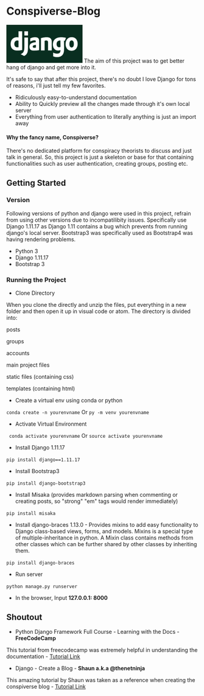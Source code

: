 # Conspiverse-Blog
<img src="https://github.com/adi2381/conspiverse-blog/blob/master/django.png" height="100" width="200">
The aim of this project was to get better hang of django and get more into it.

It's safe to say that after this project, there's no doubt I love Django for tons of reasons, i'll just tell my few favorites.

* Ridiculously easy-to-understand documentation
* Ability to Quickly preview all the changes made through it's own local server
* Everything from user authentication to literally anything is just an import away

#### Why the fancy name, Conspiverse? 
There's no dedicated platform for conspiracy theorists to discuss and just talk in general.
So, this project is just a skeleton or base for that containing functionalities such as user authentication, creating groups, posting etc.

## Getting Started

### Version
Following versions of python and django were used in this project, refrain from using other versions due to incompatilibity issues.
Specifically use Django 1.11.17 as Django 1.11 contains a bug which prevents from running django's local server.
Bootstrap3 was specifically used as Bootstrap4 was having rendering problems.
* Python 3
* Django 1.11.17
* Bootstrap 3

### Running the Project

* Clone Directory

When you clone the directly and unzip the files, put everything in a new folder and then open it up in visual code or atom.
The directory is divided into:

posts

groups

accounts

main project files

static files (containing css)

templates (containing html)

* Create a virtual env using conda or python

``` conda create -n yourenvname ``` Or ``` py -m venv yourenvname ```

* Activate Virtual Environment

``` conda activate yourenvname``` Or ``` source activate yourenvname ```

* Install Django 1.11.17

``` pip install django==1.11.17 ```

* Install Bootstrap3

``` pip install django-bootstrap3 ```

* Install Misaka (provides markdown parsing when commenting or creating posts, so "strong" "em" tags would render immediately)

``` pip install misaka ```

* Install django-braces 1.13.0 - Provides mixins to add easy functionality to Django class-based views, forms, and models.
Mixins is a special type of multiple-inheritance in python. A Mixin class contains methods from other classes which can be further
shared by other classes by inheriting them.

``` pip install django-braces ```

* Run server

``` python manage.py runserver ```

* In the browser, Input <strong>127.0.0.1: 8000</strong>

## Shoutout

* Python Django Framework Full Course - Learning with the Docs - <strong> FreeCodeCamp </strong>

This tutorial from freecodecamp was extremely helpful in understanding the documentation - [Tutorial Link](https://www.youtube.com/watch?v=cI3FOYIMSYE)

* Django - Create a Blog - <strong> Shaun a.k.a @thenetninja </strong>

This amazing tutorial by Shaun was taken as a reference when creating the conspiverse blog - [Tutorial Link](https://www.youtube.com/watch?v=jAE94gzgQvI&list=PL4cUxeGkcC9ib4HsrXEYpQnTOTZE1x0uc&index=2)




